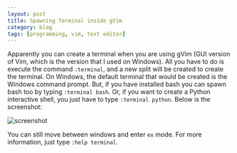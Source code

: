 ```yaml
---
layout: post
title: Spawning Terminal inside gVim
category: blog
tags: [programming, vim, text editor]
---
```


Apparently you can create a terminal when you are using gVim (GUI version of Vim, which is the version that I used on Windows). All you have to do is execute the command `:terminal`, and a new split will be created to create the terminal. On Windows, the default terminal that would be created is the Windows command prompt. But, if you have installed bash you can spawn bash too by typing `:terminal bash`. Or, if you want to create a Python interactive shell, you just have to type `:terminal python`. Below is the screenshot:

![screenshot]({{site.baseurl}}/img/2018-04-09-terminal-in-gvim/00.gif)


You can still move between windows and enter `ex` mode. For more information, just type `:help terminal`.
